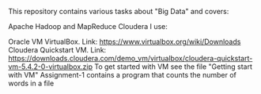 This repository contains various tasks about "Big Data" and covers:

Apache Hadoop and MapReduce
Cloudera
I use:

Oracle VM VirtualBox. Link: https://www.virtualbox.org/wiki/Downloads
Cloudera Quickstart VM. Link: https://downloads.cloudera.com/demo_vm/virtualbox/cloudera-quickstart-vm-5.4.2-0-virtualbox.zip
To get started with VM see the file "Getting start with VM"
Assignment-1 contains a program that counts the number of words in a file
